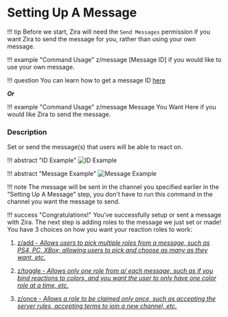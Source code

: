 # Setting Up A Message

!!! tip
    Before we start, Zira will need the `Send Messages` permission if you want Zira to send the message for you, rather than using your own message.

!!! example "Command Usage"
    z/message [Message ID]
    if you would like to use your own message. 

!!! question
    You can learn how to get a message ID [here](https://support.discordapp.com/hc/en-us/articles/206346498-Where-can-I-find-my-User-Server-Message-ID-)
 
***Or***
 
 !!! example "Command Usage"
     z/message Message You Want Here
     if you would like Zira to send the message.

### Description

Set or send the message(s) that users will be able to react on.

!!! abstract "ID Example"
    ![ID Example](http://i.imjake.me/files/gzckj.png)

!!! abstract "Message Example"
    ![Message Example](http://i.imjake.me/files/6o10y.png)

!!! note
    The message will be sent in the channel you specified earlier in the "Setting Up A Message" step, you don't have to run this command in the channel you want the message to send.

!!! success "Congratulations!"
    You've successfully setup or sent a message with Zira. The next step is adding roles to the message we just set or made! You have 3 choices on how you want your reaction roles to work:

1. [z/add - *Allows users to pick multiple roles from a message, such as PS4, PC, XBox; allowing users to pick and choose as many as they want, etc.*](/add)

2. [z/toggle - *Allows only one role from a/ each message, such as if you bind reactions to colors, and you want the user to only have one color role at a time, etc.*](/toggle)

3. [z/once - *Allows a role to be claimed only once, such as accepting the server rules, accepting terms to join a new channel, etc.*](/once)
